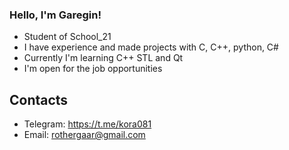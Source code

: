 ### Hello, I'm Garegin!
* Student of School_21
* I have experience and made projects with C, C++, python, C#
* Currently I'm learning C++ STL and Qt
* I'm open for the job opportunities

## Contacts
* Telegram: https://t.me/kora081
* Email: rothergaar@gmail.com

